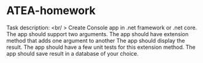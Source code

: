 # ATEA-homework
Task description: <br/ >
Create Console app in .net framework or .net core.
The app should support two arguments.
The app should have extension method that adds one argument to another
The app should display the result.
The app should have a few unit tests for this extension method.
The app should save result in a database of your choice.
